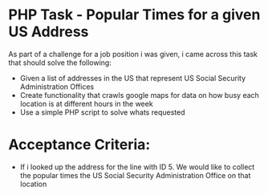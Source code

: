 # PHP Task - Popular Times for a given US Address
As part of a challenge for a job position i was given, i came across this task that should solve the following:

* Given a list of addresses in the US that represent US Social Security Administration Offices
* Create functionality that crawls google maps for data on how busy each location is at different hours in the week
* Use a simple PHP script to solve whats requested 

# Acceptance Criteria:
* If i looked up the address for the line with ID 5. We would like to collect the popular times the US Social Security Administration Office on that location
